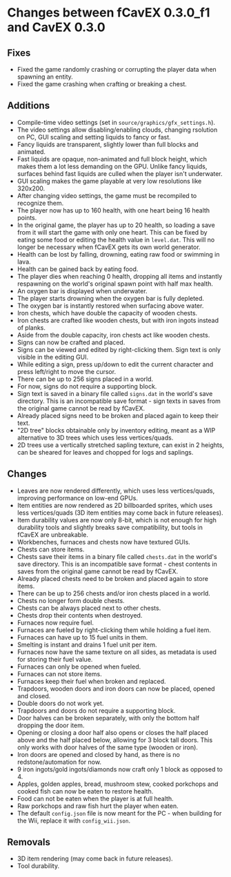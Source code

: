 # Changes between fCavEX 0.3.0\_f1 and CavEX 0.3.0

## Fixes
* Fixed the game randomly crashing or corrupting the player data when spawning an entity.
* Fixed the game crashing when crafting or breaking a chest.

## Additions
* Compile-time video settings (set in `source/graphics/gfx_settings.h`).
* The video settings allow disabling/enabling clouds, changing rsolution on PC, GUI scaling and setting liquids to fancy or fast.
* Fancy liquids are transparent, slightly lower than full blocks and animated.
* Fast liquids are opaque, non-animated and full block height, which makes them a lot less demanding on the GPU. Unlike fancy liquids, surfaces behind fast liquids are culled when the player isn't underwater.
* GUI scaling makes the game playable at very low resolutions like 320x200.
* After changing video settings, the game must be recompiled to recognize them.
* The player now has up to 160 health, with one heart being 16 health points.
* In the original game, the player has up to 20 health, so loading a save from it will start the game with only one heart. This can be fixed by eating some food or editing the health value in `level.dat`. This will no longer be necessary when fCavEX gets its own world generator.
* Health can be lost by falling, drowning, eating raw food or swimming in lava.
* Health can be gained back by eating food.
* The player dies when reaching 0 health, dropping all items and instantly respawning on the world's original spawn point with half max health.
* An oxygen bar is displayed when underwater.
* The player starts drowning when the oxygen bar is fully depleted.
* The oxygen bar is instantly restored when surfacing above water.
* Iron chests, which have double the capacity of wooden chests.
* Iron chests are crafted like wooden chests, but with iron ingots instead of planks.
* Aside from the double capacity, iron chests act like wooden chests.
* Signs can now be crafted and placed.
* Signs can be viewed and edited by right-clicking them. Sign text is only visible in the editing GUI.
* While editing a sign, press up/down to edit the current character and press left/right to move the cursor.
* There can be up to 256 signs placed in a world.
* For now, signs do not require a supporting block.
* Sign text is saved in a binary file called `signs.dat` in the world's save directory. This is an incompatible save format - sign texts in saves from the original game cannot be read by fCavEX.
* Already placed signs need to be broken and placed again to keep their text.
* "2D tree" blocks obtainable only by inventory editing, meant as a WIP alternative to 3D trees which uses less vertices/quads.
* 2D trees use a vertically stretched sapling texture, can exist in 2 heights, can be sheared for leaves and chopped for logs and saplings.

## Changes
* Leaves are now rendered differently, which uses less vertices/quads, improving performance on low-end GPUs.
* Item entities are now rendered as 2D billboarded sprites, which uses less vertices/quads (3D item entities may come back in future releases).
* Item durability values are now only 8-bit, which is not enough for high durability tools and slightly breaks save compatibility, but tools in fCavEX are unbreakable.
* Workbenches, furnaces and chests now have textured GUIs.
*	Chests can store items.
* Chests save their items in a binary file called `chests.dat` in the world's save directory. This is an incompatible save format - chest contents in saves from the original game cannot be read by fCavEX.
* Already placed chests need to be broken and placed again to store items.
* There can be up to 256 chests and/or iron chests placed in a world.
* Chests no longer form double chests.
* Chests can be always placed next to other chests.
* Chests drop their contents when destroyed.
* Furnaces now require fuel.
* Furnaces are fueled by right-clicking them while holding a fuel item.
* Furnaces can have up to 15 fuel units in them.
* Smelting is instant and drains 1 fuel unit per item.
* Furnaces now have the same texture on all sides, as metadata is used for storing their fuel value.
* Furnaces can only be opened when fueled.
* Furnaces can not store items.
* Furnaces keep their fuel when broken and replaced.
* Trapdoors, wooden doors and iron doors can now be placed, opened and closed.
* Double doors do not work yet.
* Trapdoors and doors do not require a supporting block.
* Door halves can be broken separately, with only the bottom half dropping the door item.
* Opening or closing a door half also opens or closes the half placed above and the half placed below, allowing for 3 block tall doors. This only works with door halves of the same type (wooden or iron).
* Iron doors are opened and closed by hand, as there is no redstone/automation for now.
* 9 iron ingots/gold ingots/diamonds now craft only 1 block as opposed to 4.
* Apples, golden apples, bread, mushroom stew, cooked porkchops and cooked fish can now be eaten to restore health.
* Food can not be eaten when the player is at full health.
* Raw porkchops and raw fish hurt the player when eaten.
* The default `config.json` file is now meant for the PC - when building for the Wii, replace it with `config_wii.json`.

## Removals
* 3D item rendering (may come back in future releases).
* Tool durability.

